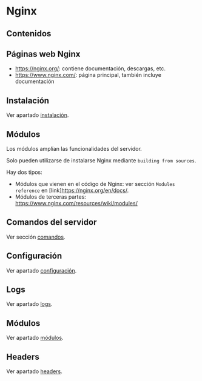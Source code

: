 # Nginx

## Contenidos


## Páginas web Nginx

- <https://nginx.org/>: contiene documentación, descargas, etc.
- <https://www.nginx.com/>: página principal, también incluye documentación

## Instalación

Ver apartado [instalación](installation.html).

## Módulos

Los módulos amplían las funcionalidades del servidor.

Solo pueden utilizarse de instalarse Nginx mediante `building from sources`.

Hay dos tipos:

- Módulos que vienen en el código de Nginx: ver sección `Modules reference` en [link]<https://nginx.org/en/docs/>.
- Módulos de terceras partes: <https://www.nginx.com/resources/wiki/modules/>

## Comandos del servidor

Ver sección [comandos](commands.html).

## Configuración

Ver apartado [configuración](configuration.html).

## Logs

Ver apartado [logs](logs.html).

## Módulos

Ver apartado [módulos](modules.html).

## Headers

Ver apartado [headers](headers.html).
